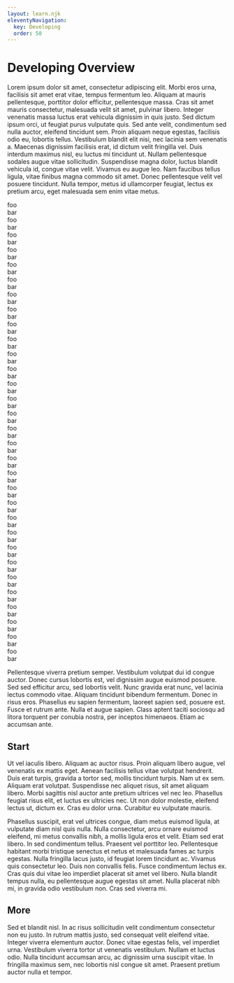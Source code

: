 ```yaml
---
layout: learn.njk
eleventyNavigation:
  key: Developing
  order: 50
---
```


# Developing Overview

Lorem ipsum dolor sit amet, consectetur adipiscing elit. Morbi eros urna, facilisis sit amet erat vitae, tempus fermentum leo. Aliquam at mauris pellentesque, porttitor dolor efficitur, pellentesque massa. Cras sit amet mauris consectetur, malesuada velit sit amet, pulvinar libero. Integer venenatis massa luctus erat vehicula dignissim in quis justo. Sed dictum ipsum orci, ut feugiat purus vulputate quis. Sed ante velit, condimentum sed nulla auctor, eleifend tincidunt sem. Proin aliquam neque egestas, facilisis odio eu, lobortis tellus. Vestibulum blandit elit nisi, nec lacinia sem venenatis a. Maecenas dignissim facilisis erat, id dictum velit fringilla vel. Duis interdum maximus nisl, eu luctus mi tincidunt ut. Nullam pellentesque sodales augue vitae sollicitudin. Suspendisse magna dolor, luctus blandit vehicula id, congue vitae velit. Vivamus eu augue leo. Nam faucibus tellus ligula, vitae finibus magna commodo sit amet. Donec pellentesque velit vel posuere tincidunt. Nulla tempor, metus id ullamcorper feugiat, lectus ex pretium arcu, eget malesuada sem enim vitae metus.

foo <br> bar <br> foo <br> bar <br> foo <br> bar <br> foo <br> bar <br> foo <br> bar <br> foo <br> bar <br> foo <br> bar <br> foo <br> bar <br> foo <br> bar <br> foo <br> bar <br> foo <br> bar <br> foo <br> bar <br> foo <br> bar <br> foo <br> bar <br> foo <br> bar <br> foo <br> bar <br> foo <br> bar <br> foo <br> bar <br> foo <br> bar <br> foo <br> bar <br> foo <br> bar <br> foo <br> bar <br> foo <br> bar <br> foo <br> bar <br> foo <br> bar <br> foo <br> bar <br> foo <br> bar <br> foo <br> bar <br> foo <br> bar <br> foo <br> bar <br> foo <br> bar <br>

Pellentesque viverra pretium semper. Vestibulum volutpat dui id congue auctor. Donec cursus lobortis est, vel dignissim augue euismod posuere. Sed sed efficitur arcu, sed lobortis velit. Nunc gravida erat nunc, vel lacinia lectus commodo vitae. Aliquam tincidunt bibendum fermentum. Donec in risus eros. Phasellus eu sapien fermentum, laoreet sapien sed, posuere est. Fusce et rutrum ante. Nulla et augue sapien. Class aptent taciti sociosqu ad litora torquent per conubia nostra, per inceptos himenaeos. Etiam ac accumsan ante.

## Start

Ut vel iaculis libero. Aliquam ac auctor risus. Proin aliquam libero augue, vel venenatis ex mattis eget. Aenean facilisis tellus vitae volutpat hendrerit. Duis erat turpis, gravida a tortor sed, mollis tincidunt turpis. Nam ut ex sem. Aliquam erat volutpat. Suspendisse nec aliquet risus, sit amet aliquam libero. Morbi sagittis nisl auctor ante pretium ultrices vel nec leo. Phasellus feugiat risus elit, et luctus ex ultricies nec. Ut non dolor molestie, eleifend lectus ut, dictum ex. Cras eu dolor urna. Curabitur eu vulputate mauris.

Phasellus suscipit, erat vel ultrices congue, diam metus euismod ligula, at vulputate diam nisl quis nulla. Nulla consectetur, arcu ornare euismod eleifend, mi metus convallis nibh, a mollis ligula eros et velit. Etiam sed erat libero. In sed condimentum tellus. Praesent vel porttitor leo. Pellentesque habitant morbi tristique senectus et netus et malesuada fames ac turpis egestas. Nulla fringilla lacus justo, id feugiat lorem tincidunt ac. Vivamus quis consectetur leo. Duis non convallis felis. Fusce condimentum lectus ex. Cras quis dui vitae leo imperdiet placerat sit amet vel libero. Nulla blandit tempus nulla, eu pellentesque augue egestas sit amet. Nulla placerat nibh mi, in gravida odio vestibulum non. Cras sed viverra mi.

## More

Sed et blandit nisl. In ac risus sollicitudin velit condimentum consectetur non eu justo. In rutrum mattis justo, sed consequat velit eleifend vitae. Integer viverra elementum auctor. Donec vitae egestas felis, vel imperdiet urna. Vestibulum viverra tortor ut venenatis vestibulum. Nullam et luctus odio. Nulla tincidunt accumsan arcu, ac dignissim urna suscipit vitae. In fringilla maximus sem, nec lobortis nisl congue sit amet. Praesent pretium auctor nulla et tempor.
